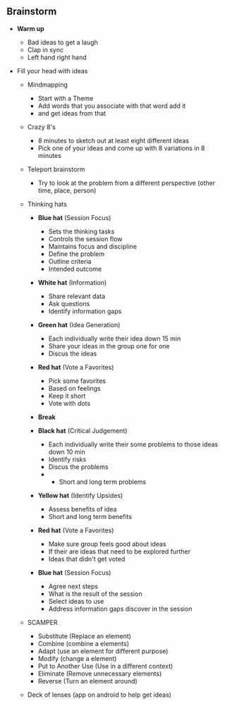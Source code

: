 <link rel="stylesheet" href="../style.css">

## Brainstorm

* **Warm up**
    * Bad ideas to get a laugh
    * Clap in sync
    * Left hand right hand

* Fill your head with ideas
    * Mindmapping
        * Start with a Theme
        * Add words that you associate with that word add it
        * and get ideas from that

    * Crazy 8's
        * 8 minutes to sketch out at least eight different ideas
        * Pick one of your ideas and come up with 8 variations in 8 minutes

    * Teleport brainstorm
        * Try to look at the problem from a different perspective (other time, place, person)

    * Thinking hats
        * **Blue hat** (Session Focus)
            * Sets the thinking tasks
            * Controls the session flow
            * Maintains focus and discipline
            * Define the problem
            * Outline criteria
            * Intended outcome

        * **White hat** (Information)
            * Share relevant data
            * Ask questions
            * Identify information gaps

        * **Green hat** (Idea Generation)
            * Each individually write their idea down 15 min
            * Share your ideas in the group one for one
            * Discus the ideas

        * **Red hat** (Vote a Favorites)
            * Pick some favorites
            * Based on feelings
            * Keep it short
            * Vote with dots

        * **Break**

        * **Black hat** (Critical Judgement)
            * Each individually write their some problems to those ideas down 10 min
            * Identify risks
            * Discus the problems
            * * Short and long term problems

        * **Yellow hat** (Identify Upsides)
            * Assess benefits of idea
            * Short and long term benefits

        * **Red hat** (Vote a Favorites)
            * Make sure group feels good about ideas
            * If their are ideas that need to be explored further
            * Ideas that didn't get voted

        * **Blue hat** (Session Focus)
            * Agree next steps
            * What is the result of the session
            * Select ideas to use
            * Address information gaps discover in the session

    * SCAMPER
        * Substitute (Replace an element)
        * Combine (combine a elements)
        * Adapt (use an element for different purpose)
        * Modify (change a element)
        * Put to Another Use (Use in a different context)
        * Eliminate (Remove unnecessary elements)
        * Reverse (Turn an element around)

    * Deck of lenses (app on android to help get ideas)
